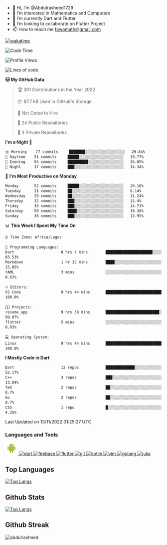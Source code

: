 - 👋 Hi, I’m @Abdulrasheed1729
- 👀 I’m interested in Mathematics and Computers
- 🌱 I’m currently Dart and Flutter
- 💞️ I’m looking to collaborate on Flutter Project
- 📫 How to reach me fawomath@gmail.com

[![wakatime](https://wakatime.com/badge/user/77ab5371-6547-4bc7-8c52-e4db4ef4b66f.svg)](https://wakatime.com/@77ab5371-6547-4bc7-8c52-e4db4ef4b66f)

<!--START_SECTION:waka-->
![Code Time](http://img.shields.io/badge/Code%20Time-25%20hrs%2017%20mins-blue)

![Profile Views](http://img.shields.io/badge/Profile%20Views-21-blue)

![Lines of code](https://img.shields.io/badge/From%20Hello%20World%20I%27ve%20Written-61%20Thousand%20lines%20of%20code-blue)

**🐱 My GitHub Data** 

> 🏆 301 Contributions in the Year 2022
 > 
> 📦 87.7 kB Used in GitHub's Storage 
 > 
> 🚫 Not Opted to Hire
 > 
> 📜 24 Public Repositories 
 > 
> 🔑 3 Private Repositories  
 > 
**I'm a Night 🦉** 

```text
🌞 Morning    77 commits     ███████░░░░░░░░░░░░░░░░░░   29.84% 
🌆 Daytime    51 commits     █████░░░░░░░░░░░░░░░░░░░░   19.77% 
🌃 Evening    93 commits     █████████░░░░░░░░░░░░░░░░   36.05% 
🌙 Night      37 commits     ███░░░░░░░░░░░░░░░░░░░░░░   14.34%

```
📅 **I'm Most Productive on Monday** 

```text
Monday       52 commits     █████░░░░░░░░░░░░░░░░░░░░   20.16% 
Tuesday      21 commits     ██░░░░░░░░░░░░░░░░░░░░░░░   8.14% 
Wednesday    29 commits     ██░░░░░░░░░░░░░░░░░░░░░░░   11.24% 
Thursday     32 commits     ███░░░░░░░░░░░░░░░░░░░░░░   12.4% 
Friday       38 commits     ███░░░░░░░░░░░░░░░░░░░░░░   14.73% 
Saturday     50 commits     ████░░░░░░░░░░░░░░░░░░░░░   19.38% 
Sunday       36 commits     ███░░░░░░░░░░░░░░░░░░░░░░   13.95%

```


📊 **This Week I Spent My Time On** 

```text
⌚︎ Time Zone: Africa/Lagos

💬 Programming Languages: 
Dart                     8 hrs 7 mins        █████████████████████░░░░   83.53% 
Markdown                 1 hr 32 mins        ████░░░░░░░░░░░░░░░░░░░░░   15.85% 
YAML                     3 mins              ░░░░░░░░░░░░░░░░░░░░░░░░░   0.63%

🔥 Editors: 
VS Code                  9 hrs 44 mins       █████████████████████████   100.0%

🐱‍💻 Projects: 
resume_app               9 hrs 38 mins       ████████████████████████░   99.07% 
flutter                  5 mins              ░░░░░░░░░░░░░░░░░░░░░░░░░   0.93%

💻 Operating System: 
Linux                    9 hrs 44 mins       █████████████████████████   100.0%

```

**I Mostly Code in Dart** 

```text
Dart                     12 repos            █████████████░░░░░░░░░░░░   52.17% 
C++                      3 repos             ███░░░░░░░░░░░░░░░░░░░░░░   13.04% 
TeX                      2 repos             ██░░░░░░░░░░░░░░░░░░░░░░░   8.7% 
Go                       2 repos             ██░░░░░░░░░░░░░░░░░░░░░░░   8.7% 
CSS                      1 repo              █░░░░░░░░░░░░░░░░░░░░░░░░   4.35%

```



 Last Updated on 13/11/2022 01:25:27 UTC
<!--END_SECTION:waka-->

<!---## My Favorites
* Mathematics
* Linux
* C++
* Golang
* Flutter (Dart)

## Stuffs I want to Learn
* Algos and Data Structures
* Digital Design and Computer Architecture
* Assembly
* SystemVerilog


## What I'm currently learning
* Dart
* Flutter 
* Kotlin
* Android
-->

### Languages and Tools
<p align="left"> <a href="https://developer.android.com" target="_blank"> <img src="https://raw.githubusercontent.com/devicons/devicon/master/icons/android/android-original-wordmark.svg" alt="android" width="40" height="40"/> </a> <a href="https://dart.dev" target="_blank"> <img src="https://www.vectorlogo.zone/logos/dartlang/dartlang-icon.svg" alt="dart" width="40" height="40"/> </a> <a href="https://firebase.google.com/" target="_blank"> <img src="https://www.vectorlogo.zone/logos/firebase/firebase-icon.svg" alt="firebase" width="40" height="40"/> </a> <a href="https://flutter.dev" target="_blank"> <img src="https://www.vectorlogo.zone/logos/flutterio/flutterio-icon.svg" alt="flutter" width="40" height="40"/> </a> <a href="https://git-scm.com/" target="_blank"> <img src="https://www.vectorlogo.zone/logos/git-scm/git-scm-icon.svg" alt="git" width="40" height="40"/> </a> <a href="https://kotlinlang.org" target="_blank"> <img src="https://www.vectorlogo.zone/logos/kotlinlang/kotlinlang-icon.svg" alt="kotlin" width="40" height="40"/> </a> <a href="https://www.vim.org/" target="_blank"> <img src="https://www.vectorlogo.zone/logos/vim/vim-icon.svg" alt="vim" width="40" height="40"/> </a> <a href="https://www.go.dev" target="_blank"> <img src="https://www.vectorlogo.zone/logos/golang/golang-official.svg" alt="golang" width="40" height="40"/> </a> <a href="https://www.julialang.org" target="_blank"> <img src="https://www.vectorlogo.zone/logos/julialang/julialang-icon.svg" alt="julia" width="40" height="40"/> </a>  </p>
<!--* C/C++
* Gap
* Lua (in progress)
* Rust (in progress)
* SageMath
* TeX
-->
<!---## Tools
* Alacritty
* Android Studio
* GeoGebra
* Gummi
* IntelliJ
* Linux
* Lite XL
* TeX Studio
* VS Code
-->

## Top Languages
[![Top Langs](https://github-readme-stats.vercel.app/api/top-langs/?username=Abdulrasheed1729&layout=compact&theme=tokyonight&langs_count=10&hide=html,css)](https://github.com/Abdulrasheed1729/github-readme-stats)


## Github Stats
[![Top Langs](https://github-readme-stats.vercel.app/api?username=Abdulrasheed1729&show_icons=true&locale=en&theme=tokyonight)](https://github.com/Abdulrasheed1729/github-readme-stats)

<!---<p><img align="left" src="https://github-readme-stats.vercel.app/api/top-langs?username=Abdulrasheed1729&show_icons=true&locale=en&layout=compact" alt="abdulrasheed" /></p>

<p>&nbsp;<img align="center" src="https://github-readme-stats.vercel.app/api?username=Abdulrasheed1729&show_icons=true&locale=en" alt="abdulrasheed" /></p>
--->
## Github Streak
<p><img align="center" src="https://github-readme-streak-stats.herokuapp.com/?user=Abdulrasheed1729&theme=tokyonight" alt="abdulrasheed" /></p>

<!---### Goals
* Become a computer programming polyglot.
* Contribute more to open source projects..
* Sleep more 😄
* and all otrher good things......
--->

<!---## Favorite Quotes

> Talk is cheap, show me the code -Linus Tovalds

> Sometimes the best advice is, no advice -Evan Chen
--->





<!---
Abdulrasheed1729/Abdulrasheed1729 is a ✨ special ✨ repository because its `README.md` (this file) appears on your GitHub profile.
You can click the Preview link to take a look at your changes.
--->
